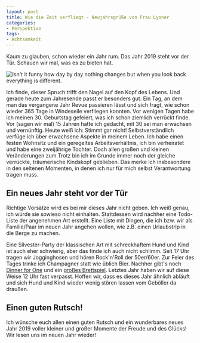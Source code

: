 ```yaml
---
layout: post
title: Wie die Zeit verfliegt - Neujahrsgrüße von Frau Lyoner
categories:
- Perspektive
tags:
- Achtsamkeit
---
```


Kaum zu glauben, schon wieder ein Jahr rum. Das Jahr 2019 steht
vor der Tür. Schauen wir mal, was es zu bieten hat.

![Isn't it funny how day by day nothing changes but when you look back everything is different.]({{site.baseurl}}/assets/img/posts/nothing-changes.jpg)

Ich finde, dieser Spruch trifft den Nagel auf den Kopf des Lebens. Und
gerade heute zum Jahresende passt er besonders gut. Ein Tag, an dem man
das vergangene Jahr Revue passieren lässt und sich fragt, wie schon
wieder 365 Tage in Windeseile verfliegen konnten. Vor wenigen Tagen habe
ich meinen 30. Geburtstag gefeiert, was ich schon ziemlich verrückt
finde. Vor (sagen wir mal) 15 Jahren hatte ich gedacht, mit 30 sei man
erwachsen und vernünftig. Heute weiß ich: Stimmt gar nicht!
Selbstverständlich verfüge ich über erwachsene Aspekte in meinem Leben.
Ich habe einen festen Wohnsitz und ein geregeltes Arbeitsverhältnis, ich
bin verheiratet und habe eine zweijährige Tochter. Doch allen großen und
kleinen Veränderungen zum Trotz bin ich im Grunde immer noch der gleiche
verrückte, träumerische Kindskopf geblieben. Das merke ich insbesondere
in den seltenen Momenten, in denen ich nur für mich selbst Verantwortung
tragen muss.

## Ein neues Jahr steht vor der Tür

Richtige Vorsätze wird es bei mir dieses Jahr nicht geben. Ich weiß
genau, ich würde sie sowieso nicht einhalten. Stattdessen wird nachher
eine Todo-Liste der angenehmen Art erstellt. Eine Liste mit Dingen, die
ich bzw. wir als Familie/Paar im neuen Jahr angehen wollen, wie z.B.
einen Urlaubstrip in die Berge zu machen.

Eine Silvester-Party der klassischen Art mit schreckhaftem Hund und Kind
ist auch eher schwierig, aber das finde ich auch nicht schlimm. Seit 17
Uhr tragen wir Jogginghosen und hören Rock'n'Roll der 50er/60er. Zur
Feier des Tages trinke ich Champagner statt wie üblich Bier. Nachher
gibt's noch [Dinner for One](https://de.m.wikipedia.org/wiki/Dinner_for_One)
und ein [großes Brettspiel](https://de.m.wikipedia.org/wiki/Agricola_(Spiel)).
Letztes Jahr haben wir auf diese Weise 12 Uhr fast verpasst. Hoffen wir, dass es
dieses Jahr ähnlich abläuft und sich Hund und Kind wieder wenig stören
lassen vom Geböller da draußen.

## Einen guten Rutsch!

Ich wünsche euch allen einen guten Rutsch und ein wunderbares neues Jahr
2019 voller kleiner und großer Momente der Freude und des Glücks! Wir
lesen uns im neuen Jahr wieder!
